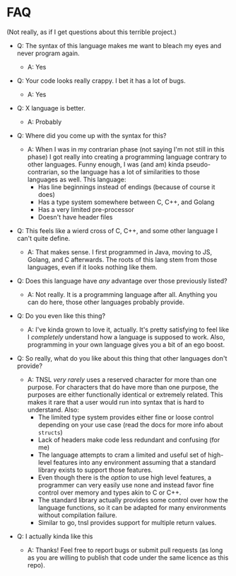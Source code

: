 # FAQ
(Not really, as if I get questions about this terrible project.)

- Q: The syntax of this language makes me want to bleach my eyes and never program again.
	- A: Yes

- Q: Your code looks really crappy.  I bet it has a lot of bugs.
	- A: Yes

- Q: X language is better.
	- A: Probably

- Q: Where did you come up with the syntax for this?
	- A: When I was in my contrarian phase (not saying I'm not still in this phase) I got really into creating a programming language contrary to other languages. Funny enough, I was (and am) kinda pseudo-contrarian, so the language has a lot of similarities to those languages as well. This language:
		- Has line beginnings instead of endings (because of course it does)
		- Has a type system somewhere between C, C++, and Golang
		- Has a very limited pre-processor
		- Doesn't have header files

- Q: This feels like a wierd cross of C, C++, and some other language I can't quite define.
	- A: That makes sense.  I first programmed in Java, moving to JS, Golang, and C afterwards.  The roots of this lang stem from those languages, even if it looks nothing like them.

- Q: Does this language have *any* advantage over those previously listed?
	- A: Not really.  It is a programming language after all.  Anything you can do here, those other languages probably provide.

- Q: Do you even like this thing?
	- A: I've kinda grown to love it, actually.  It's pretty satisfying to feel like I *completely* understand how a language is supposed to work.  Also, programming in your own language gives you a bit of an ego boost.

- Q: So really, what do you like about this thing that other languages don't provide?
	- A: TNSL *very rarely* uses a reserved character for more than one purpose.  For characters that do have more than one purpose, the purposes are either functionally identical or extremely related.  This makes it rare that a user would run into syntax that is hard to understand. Also:
		- The limited type system provides either fine or loose control depending on your use case (read the docs for more info about `structs`)
		- Lack of headers make code less redundant and confusing (for me)
		- The language attempts to cram a limited and useful set of high-level features into any environment assuming that a standard library exists to support those features.
		- Even though there is the *option* to use high level features, a programmer can very easily use none and instead favor fine control over memory and types akin to C or C++.
		- The standard library actually provides some control over how the language functions, so it can be adapted for many environments without compilation failure.
		- Similar to go, tnsl provides support for multiple return values.

- Q: I actually kinda like this
	- A: Thanks!  Feel free to report bugs or submit pull requests (as long as you are willing to publish that code under the same licence as this repo).